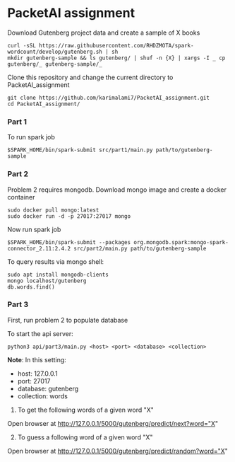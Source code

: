 
# PacketAI assignment


Download Gutenberg project data and create a sample of X books

```shell 
curl -sSL https://raw.githubusercontent.com/RHDZMOTA/spark-wordcount/develop/gutenberg.sh | sh
mkdir gutenberg-sample && ls gutenberg/ | shuf -n {X} | xargs -I _ cp gutenberg/_ gutenberg-sample/_
```

Clone this repository and change the current directory to PacketAI_assignment

```shell 
git clone https://github.com/karimalami7/PacketAI_assignment.git
cd PacketAI_assignment/
```

### Part 1
To run spark job

```shell 
$SPARK_HOME/bin/spark-submit src/part1/main.py path/to/gutenberg-sample
```

### Part 2 

Problem 2 requires mongodb. Download mongo image and create a docker container

```shell
sudo docker pull mongo:latest
sudo docker run -d -p 27017:27017 mongo
```

Now run spark job

```shell 
$SPARK_HOME/bin/spark-submit --packages org.mongodb.spark:mongo-spark-connector_2.11:2.4.2 src/part2/main.py path/to/gutenberg-sample
```

To query results via mongo shell:

```shell
sudo apt install mongodb-clients
mongo localhost/gutenberg
db.words.find()
```


### Part 3 
First, run problem 2 to populate database

To start the api server:
```shell
python3 api/part3/main.py <host> <port> <database> <collection>
```
**Note**: In this setting:

 - host: 127.0.0.1
 - port: 27017
 - database: gutenberg
 - collection: words

 1. To get the following words of a given word "X"

Open browser at http://127.0.0.1/5000/gutenberg/predict/next?word="X"

 2.  To guess a following word of a given word "X"

Open browser at http://127.0.0.1/5000/gutenberg/predict/random?word="X"